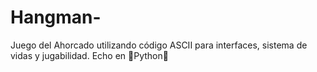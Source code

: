 # Hangman-
Juego del Ahorcado utilizando código ASCII para interfaces, sistema de vidas y jugabilidad. Echo en 🤍Python🐍
